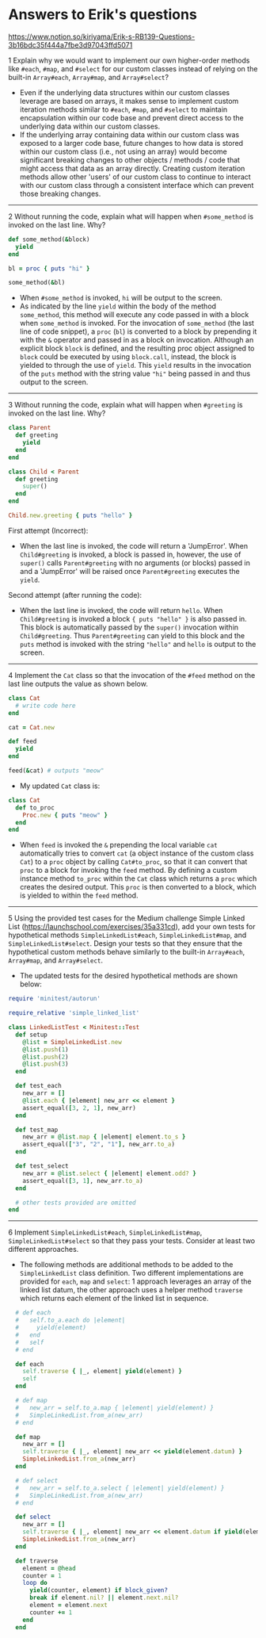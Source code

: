 # Answers to Erik's questions
https://www.notion.so/kiriyama/Erik-s-RB139-Questions-3b16bdc35f444a7fbe3d97043ffd5071

1
Explain why we would want to implement our own higher-order methods like  `#each`, `#map`, and `#select` for our custom classes instead of relying on the built-in `Array#each`, `Array#map`, and `Array#select`?

- Even if the underlying data structures within our custom classes leverage are based on arrays, it makes sense to implement custom iteration methods similar to `#each`, `#map`, and `#select` to maintain encapsulation within our code base and prevent direct access to the underlying data within our custom classes.
- If the underlying array containing data within our custom class was exposed to a larger code base, future changes to how data is stored within our custom class (i.e., not using an array) would become significant breaking changes to other objects / methods / code that might access that data as an array directly.  Creating custom iteration methods allow other 'users' of our custom class to continue to interact with our custom class through a consistent interface which can prevent those breaking changes.

---

2
Without running the code, explain what will happen when `#some_method` is invoked on the last line. Why?
```ruby
def some_method(&block)
  yield
end

bl = proc { puts "hi" }

some_method(&bl)
```

- When `#some_method` is invoked, `hi` will be output to the screen.
- As indicated by the line `yield` within the body of the method `some_method`, this method will execute any code passed in with a block when `some_method` is invoked. For the invocation of `some_method` (the last line of code snippet), a `proc` (`bl`) is converted to a block by prepending it with the `&` operator and passed in as a block on invocation. Although an explicit block `block` is defined, and the resulting proc object assigned to `block` could be executed by using `block.call`, instead, the block is yielded to through the use of `yield`. This `yield` results in the invocation of the `puts` method with the string value `"hi"` being passed in and thus output to the screen.

---

3
Without running the code, explain what will happen when `#greeting` is invoked on the last line. Why?
```ruby
class Parent
  def greeting
    yield
  end
end

class Child < Parent
  def greeting
    super()
  end
end

Child.new.greeting { puts "hello" }
```

First attempt (Incorrect):
- When the last line is invoked, the code will return a 'JumpError'.  When `Child#greeting` is invoked, a block is passed in, however, the use of `super()` calls `Parent#greeting` with no arguments (or blocks) passed in and a 'JumpError' will be raised once `Parent#greeting` executes the `yield`.

Second attempt (after running the code):
- When the last line is invoked, the code will return `hello`. When `Child#greeting` is invoked a block `{ puts "hello" }` is also passed in.  This block is automatically passed by the `super()` invocation within `Child#greeting`. Thus `Parent#greeting` can yield to this block and the `puts` method is invoked with the string `"hello"` and `hello` is output to the screen.

---

4
Implement the `Cat` class so that the invocation of the `#feed` method on the last line outputs the value as shown below.
```ruby
class Cat
  # write code here
end

cat = Cat.new

def feed
  yield
end

feed(&cat) # outputs "meow"
```

- My updated `Cat` class is:
```ruby
class Cat
  def to_proc
    Proc.new { puts "meow" }
  end
end
```
- When `feed` is invoked the `&` prepending the local variable `cat` automatically tries to convert `cat` (a object instance of the custom class `Cat`) to a `proc` object by calling `Cat#to_proc`, so that it can convert that `proc` to a block for invoking the `feed` method.  By defining a custom instance method `to_proc` within the `Cat` class which returns a `proc` which creates the desired output.  This `proc` is then converted to a block, which is yielded to within the `feed` method.

---

5
Using the provided test cases for the Medium challenge Simple Linked List (https://launchschool.com/exercises/35a331cd), add your own tests for hypothetical methods `SimpleLinkedList#each`, `SimpleLinkedList#map`, and `SimpleLinkedList#select`. Design your tests so that they ensure that the hypothetical custom methods behave similarly to the built-in `Array#each`, `Array#map`, and `Array#select`.

- The updated tests for the desired hypothetical methods are shown below:

```ruby
require 'minitest/autorun'

require_relative 'simple_linked_list'

class LinkedListTest < Minitest::Test
  def setup
    @list = SimpleLinkedList.new
    @list.push(1)
    @list.push(2)
    @list.push(3)
  end

  def test_each
    new_arr = []
    @list.each { |element| new_arr << element }
    assert_equal([3, 2, 1], new_arr)
  end

  def test_map
    new_arr = @list.map { |element| element.to_s }
    assert_equal(["3", "2", "1"], new_arr.to_a)
  end

  def test_select
    new_arr = @list.select { |element| element.odd? }
    assert_equal([3, 1], new_arr.to_a)
  end

  # other tests provided are omitted
end
```


---

6
Implement `SimpleLinkedList#each`, `SimpleLinkedList#map`, `SimpleLinkedList#select` so that they pass your tests. Consider at least two different approaches.

- The following methods are additional methods to be added to the `SimpleLinkedList` class definition. Two different implementations are provided for `each`, `map` and `select`: 1 approach leverages an array of the linked list datum, the other approach uses a helper method `traverse` which returns each element of the linked list in sequence.

```ruby
  # def each
  #   self.to_a.each do |element|
  #     yield(element)
  #   end
  #   self
  # end

  def each
    self.traverse { |_, element| yield(element) }
    self
  end

  # def map
  #   new_arr = self.to_a.map { |element| yield(element) }
  #   SimpleLinkedList.from_a(new_arr)
  # end

  def map
    new_arr = []
    self.traverse { |_, element| new_arr << yield(element.datum) }
    SimpleLinkedList.from_a(new_arr)
  end

  # def select
  #   new_arr = self.to_a.select { |element| yield(element) }
  #   SimpleLinkedList.from_a(new_arr)
  # end

  def select
    new_arr = []
    self.traverse { |_, element| new_arr << element.datum if yield(element.datum) }
    SimpleLinkedList.from_a(new_arr)
  end

  def traverse
    element = @head
    counter = 1
    loop do
      yield(counter, element) if block_given?
      break if element.nil? || element.next.nil?
      element = element.next
      counter += 1
    end
  end
```